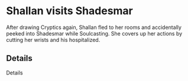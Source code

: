 # Shallan visits Shadesmar
After drawing Cryptics again, Shallan fled to her rooms and accidentally peeked into Shadesmar while Soulcasting. She covers up her actions by cutting her wrists and his hospitalized.

## Details
Details
